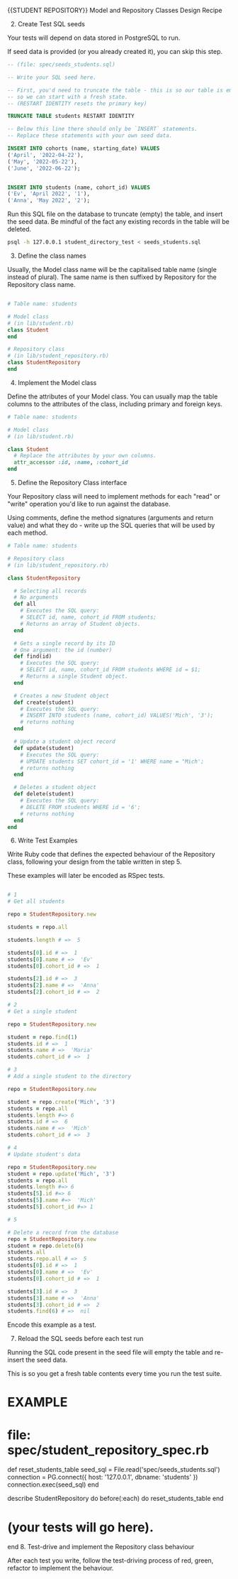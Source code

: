 {{STUDENT REPOSITORY}} Model and Repository Classes Design Recipe


2. Create Test SQL seeds

Your tests will depend on data stored in PostgreSQL to run.

If seed data is provided (or you already created it), you can skip this step.

```sql
-- (file: spec/seeds_students.sql)

-- Write your SQL seed here. 

-- First, you'd need to truncate the table - this is so our table is emptied between each test run,
-- so we can start with a fresh state.
-- (RESTART IDENTITY resets the primary key)

TRUNCATE TABLE students RESTART IDENTITY

-- Below this line there should only be `INSERT` statements.
-- Replace these statements with your own seed data.

INSERT INTO cohorts (name, starting_date) VALUES 
('April', '2022-04-22'),
('May', '2022-05-22'),
('June', '2022-06-22');


INSERT INTO students (name, cohort_id) VALUES 
('Ev', 'April 2022', '1'),
('Anna', 'May 2022', '2');
```
Run this SQL file on the database to truncate (empty) the table, and insert the seed data. Be mindful of the fact any existing records in the table will be deleted.

```bash
psql -h 127.0.0.1 student_directory_test < seeds_students.sql
```

3. Define the class names

Usually, the Model class name will be the capitalised table name (single instead of plural). The same name is then suffixed by Repository for the Repository class name.

```ruby

# Table name: students

# Model class
# (in lib/student.rb)
class Student
end

# Repository class
# (in lib/student_repository.rb)
class StudentRepository
end
```

4. Implement the Model class

Define the attributes of your Model class. You can usually map the table columns to the attributes of the class, including primary and foreign keys.

```ruby
# Table name: students

# Model class
# (in lib/student.rb)

class Student
  # Replace the attributes by your own columns.
  attr_accessor :id, :name, :cohort_id
end
```
5. Define the Repository Class interface

Your Repository class will need to implement methods for each "read" or "write" operation you'd like to run against the database.

Using comments, define the method signatures (arguments and return value) and what they do - write up the SQL queries that will be used by each method.

```ruby
# Table name: students

# Repository class
# (in lib/student_repository.rb)

class StudentRepository

  # Selecting all records
  # No arguments
  def all
    # Executes the SQL query:
    # SELECT id, name, cohort_id FROM students;
    # Returns an array of Student objects.
  end

  # Gets a single record by its ID
  # One argument: the id (number)
  def find(id)
    # Executes the SQL query:
    # SELECT id, name, cohort_id FROM students WHERE id = $1;
    # Returns a single Student object.
  end

  # Creates a new Student object
  def create(student)
    # Executes the SQL query:
    # INSERT INTO students (name, cohort_id) VALUES('Mich', '3');
    # returns nothing
  end

  # Update a student object record
  def update(student)
    # Executes the SQL query:
    # UPDATE students SET cohort_id = '1' WHERE name = "Mich';
    # returns nothing
  end

  # Deletes a student object
  def delete(student)
    # Executes the SQL query:
    # DELETE FROM students WHERE id = '6';
    # returns nothing
  end
end
```

6. Write Test Examples

Write Ruby code that defines the expected behaviour of the Repository class, following your design from the table written in step 5.

These examples will later be encoded as RSpec tests.

```ruby

# 1
# Get all students

repo = StudentRepository.new

students = repo.all

students.length # =>  5

students[0].id # =>  1
students[0].name # =>  'Ev'
students[0].cohort_id # =>  1

students[2].id # =>  3
students[2].name # =>  'Anna'
students[2].cohort_id # =>  2

# 2
# Get a single student

repo = StudentRepository.new

student = repo.find(1)
students.id # =>  1
students.name # =>  'Maria'
students.cohort_id # =>  1

# 3
# Add a single student to the directory

repo = StudentRepository.new

student = repo.create('Mich', '3')
students = repo.all
students.length #=> 6
students.id # =>  6
students.name # =>  'Mich'
students.cohort_id # =>  3

# 4
# Update student's data

repo = StudentRepository.new
student = repo.update('Mich', '3')
students = repo.all
students.length #=> 6
students[5].id #=> 6
students[5].name #=>  'Mich'
students[5].cohort_id #=> 1

# 5

# Delete a record from the database
repo = StudentRepository.new
student = repo.delete(6)
students.all
students.repo.all # =>  5
students[0].id # =>  1
students[0].name # =>  'Ev'
students[0].cohort_id # =>  1

students[3].id # =>  3
students[3].name # =>  'Anna'
students[3].cohort_id # =>  2
students.find(6) # =>  nil
``` 
Encode this example as a test.

7. Reload the SQL seeds before each test run

Running the SQL code present in the seed file will empty the table and re-insert the seed data.

This is so you get a fresh table contents every time you run the test suite.

# EXAMPLE

# file: spec/student_repository_spec.rb

def reset_students_table
  seed_sql = File.read('spec/seeds_students.sql')
  connection = PG.connect({ host: '127.0.0.1', dbname: 'students' })
  connection.exec(seed_sql)
end

describe StudentRepository do
  before(:each) do 
    reset_students_table
  end

  # (your tests will go here).
end
8. Test-drive and implement the Repository class behaviour

After each test you write, follow the test-driving process of red, green, refactor to implement the behaviour.